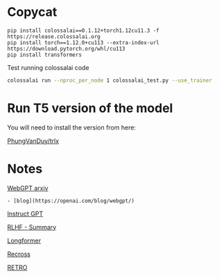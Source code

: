 # Copycat

```
pip install colossalai==0.1.12+torch1.12cu11.3 -f https://release.colossalai.org
pip install torch==1.12.0+cu113 --extra-index-url https://download.pytorch.org/whl/cu113
pip install transformers
```

Test running colossalai code

```bash
colossalai run --nproc_per_node 1 colossalai_test.py --use_trainer
```

# Run T5 version of the model

You will need to install the version from here:

[PhungVanDuy/trlx](https://github.com/PhungVanDuy/trlx/tree/add_t5)

# Notes

[WebGPT arxiv](https://arxiv.org/pdf/2112.09332.pdf)

    - [blog](https://openai.com/blog/webgpt/)

[Instruct GPT](https://arxiv.org/pdf/2203.02155.pdf)

[RLHF - Summary](https://arxiv.org/pdf/2009.01325.pdf)

[Longformer](https://arxiv.org/pdf/2004.05150.pdf)

[Recross](https://arxiv.org/pdf/2204.07937.pdf)

[RETRO](https://arxiv.org/pdf/2112.04426.pdf)
